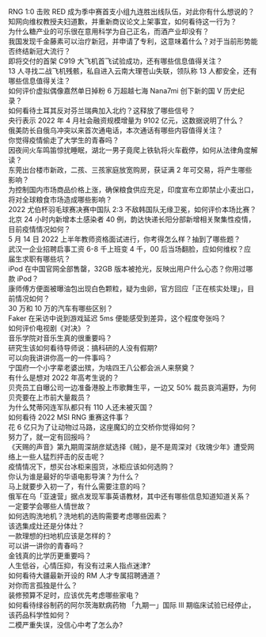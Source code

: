RNG 1:0 击败 RED 成为季中赛首支小组九连胜出线队伍，对此你有什么想说的？  
知网向维权教授夫妇道歉，并重新商议论文上架事宜，如何看待这一行为？  
为什么糖产业的可乐很在意用科学为自己正名，而酒产业却没有？  
我国发现千金藤素可以治疗新冠，并申请了专利，这意味着什么？对于当前形势能否终结新冠大流行？  
即将交付的首架 C919 大飞机首飞试验成功，还有哪些信息值得关注？  
13 人寻找二战飞机残骸，私自进入云南大理苍山失联，领队称 13 人都安全，还有哪些信息值得关注？  
如何评价虚拟偶像嘉然单日掉粉 6 万超越七海 Nana7mi 创下新的国 V 历史纪录？  
如何看待土耳其反对芬兰瑞典加入北约？这释放了哪些信号？  
央行表示 2022 年 4 月社会融资规模增量为 9102 亿元，这数据说明了什么？  
俄美防长自俄乌冲突以来首次通电话，本次通话有哪些内容值得关注？  
你觉得疫情偷走了大学生的青春吗？  
因夜间火车鸣笛惊扰睡眠，湖北一男子竟爬上铁轨将火车截停，如何从法律角度解读？  
东莞出台楼市新政，二孩、三孩家庭放宽购房，获证满 2 年可交易，将产生哪些影响？  
为控制国内市场商品价格上涨，确保粮食供应充足，印度宣布立即禁止小麦出口，将对全球粮食市场造成哪些影响？  
2022 尤伯杯羽毛球赛决赛中国队 2:3 不敌韩国队无缘卫冕，如何评价本场比赛？  
北京 24 小时内新增本土感染者 40 例，韵达快递长阳分部新增相关聚集性疫情，目前疫情情况如何？  
5 月 14 日 2022 上半年教师资格面试进行，你考得怎么样？抽到了哪些题？  
武汉一企业招聘启事工资 6-8 千上班变 4 千，00 后当场翻脸，应如何维权？应届生求职有哪些坑？  
iPod 在中国官网全部售罄，32GB 版本被抢光，反映出用户什么心态？你用过哪款 iPod？  
康师傅方便面被曝油包出现白色颗粒，疑为虫卵，官方回应「正在核实处理」，目前情况如何？  
30 万和 10 万的汽车有哪些区别？  
Faker 在采访中说到游戏延迟 5ms 便能感受到差异，这个程度夸张吗？  
如何评价电视剧《对决》？  
音乐学院对音乐生真的很重要吗？  
研究生该如何看待导师说：搞科研的人没有假期?  
可以向我讲讲你高一的一件事吗？  
宁国府一个小字辈老婆出殡，为啥四王八公都会派人来祭奠？  
有什么是想对 2022 年高考生说的？  
贝壳员工自曝公司一边准备港股上市歌舞生平，一边又 50% 裁员哀鸿遍野，为何贝壳要在上市前大量裁员？  
为什么梵蒂冈连军队都只有 110 人还未被灭国？  
如何看待 2022 MSI RNG 重赛这件事？  
花 6 亿只为了让动物过马路，这座魔幻的立交桥你觉得如何？  
努力了，就一定有回报吗？  
《天赐的声音》第九期周深胡彦斌选择《贼》，是不是周深对《玫瑰少年》遭受网络上一些人猛烈抨击的反击呢？  
疫情情况下，想买台冰柜来囤货，冰柜应该如何选购？  
你认为谁是最好的华语电影导演？为什么？  
马上就要步入初一了，有什么需要注意的吗？  
俄军在乌「亚速营」据点发现军事英语教材，其中还有哪些信息知道知道关系？  
一定要学会哪些人情世故？  
如何选购洗地机？洗地机的选购需要考虑哪些因素？  
该选集成灶还是分体灶？  
一款理想的扫地机应该是怎样的？  
可以讲一讲你的青春吗？  
金钱真的比学历更重要吗？  
人生低谷，心情压抑，有没有过来人指点迷津?  
如何看待大疆最新开设的 RM 人才专属招聘通道？  
对你而言孤独是什么？  
装修预算不足时，应该优先考虑哪些家电？  
如何看待绿谷制药的阿尔茨海默病药物 「九期一」国际 III 期临床试验已经停止，该药品科学性如何？  
二模严重失误，没信心中考了怎么办?  
